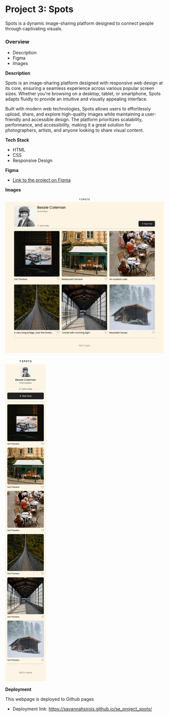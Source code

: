 # Project 3: Spots

Spots is a dynamic image-sharing platform designed to connect people through captivating visuals.

### Overview

- Description
- Figma
- Images

**Description**

Spots is an image-sharing platform designed with responsive web design at its core, ensuring a seamless experience across various popular screen sizes. Whether you're browsing on a desktop, tablet, or smartphone, Spots adapts fluidly to provide an intuitive and visually appealing interface.

Built with modern web technologies, Spots allows users to effortlessly upload, share, and explore high-quality images while maintaining a user-friendly and accessible design. The platform prioritizes scalability, performance, and accessibility, making it a great solution for photographers, artists, and anyone looking to share visual content.

**Tech Stack**

- HTML
- CSS
- Responsive Design

**Figma**

- [Link to the project on Figma](https://www.figma.com/file/BBNm2bC3lj8QQMHlnqRsga/Sprint-3-Project-%E2%80%94-Spots?type=design&node-id=2%3A60&mode=design&t=afgNFybdorZO6cQo-1)

**Images**

![Desktop Preview](./images/spotsdesktop.jpg)

![Mobile Preview](./images/spotsmobile.jpg)

**Deployment**

This webpage is deployed to Github pages

- Deployment link: https://savannahsirois.github.io/se_project_spots/
